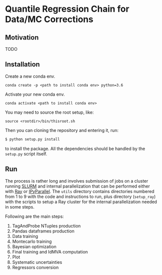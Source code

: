 # Quantile Regression Chain for Data/MC Corrections

## Motivation
TODO

## Installation
Create a new conda env.
```
conda create -p <path to install conda env> python=3.6
```
Activate your new conda env.
```
conda activate <path to install conda env> 
```
You may need to source the root setup, like:
```
source <rootdir>/bin/thisroot.sh
```

Then you can cloning the repository and entering it, run:
```bash
$ python setup.py install
```
to install the package.
All the dependencies should be handled by the ```setup.py``` script itself.

## Run
The process is rather long and involves submission of jobs on a cluster running [SLURM](https://slurm.schedmd.com/) and internal parallelization that can be performed either with [Ray](https://ray.io/) or [IPyParallel](https://ipyparallel.readthedocs.io/en/latest/#). 
The ```utils``` directory contains directories numbered from 1 to 9 with the code and instructions to run, plus directory (```setup_ray```) with the scripts to setup a Ray cluster for the internal parallelization needed in some steps.

Following are the main steps:

1. TagAndProbe NTuples production
2.  Pandas dataframes production
3. Data training
4. Montecarlo training
5. Bayesian optimization
6. Final training and IdMVA computation
7. Plot
8. Systematic uncertainties 
9. Regressors conversion
